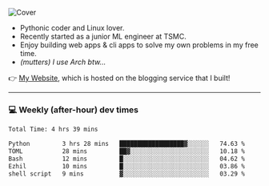 ![Cover](https://i.imgur.com/BmnIp4h.jpg)

- Pythonic coder and Linux lover.
- Recently started as a junior ML engineer at TSMC.
- Enjoy building web apps & cli apps to solve my own problems in my free time.
- _(mutters) I use Arch btw..._

👉️ [My Website](https://whoosh.blog/@hank), which is hosted on the blogging service that I built!

---

### 💻 Weekly (after-hour) dev times

<!--START_SECTION:waka-->

```txt
Total Time: 4 hrs 39 mins

Python         3 hrs 28 mins   ██████████████████▓░░░░░░   74.63 %
TOML           28 mins         ██▓░░░░░░░░░░░░░░░░░░░░░░   10.18 %
Bash           12 mins         █░░░░░░░░░░░░░░░░░░░░░░░░   04.62 %
Ezhil          10 mins         █░░░░░░░░░░░░░░░░░░░░░░░░   03.86 %
shell script   9 mins          ▓░░░░░░░░░░░░░░░░░░░░░░░░   03.29 %
```

<!--END_SECTION:waka-->

